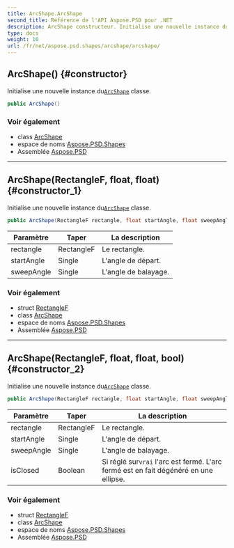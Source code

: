 ```yaml
---
title: ArcShape.ArcShape
second_title: Référence de l'API Aspose.PSD pour .NET
description: ArcShape constructeur. Initialise une nouvelle instance duArcShape classe.
type: docs
weight: 10
url: /fr/net/aspose.psd.shapes/arcshape/arcshape/
---
```

## ArcShape() {#constructor}

Initialise une nouvelle instance du[`ArcShape`](../) classe.

```csharp
public ArcShape()
```

### Voir également

* class [ArcShape](../)
* espace de noms [Aspose.PSD.Shapes](../../arcshape/)
* Assemblée [Aspose.PSD](../../../)

---

## ArcShape(RectangleF, float, float) {#constructor_1}

Initialise une nouvelle instance du[`ArcShape`](../) classe.

```csharp
public ArcShape(RectangleF rectangle, float startAngle, float sweepAngle)
```

| Paramètre | Taper | La description |
| --- | --- | --- |
| rectangle | RectangleF | Le rectangle. |
| startAngle | Single | L'angle de départ. |
| sweepAngle | Single | L'angle de balayage. |

### Voir également

* struct [RectangleF](../../../aspose.psd/rectanglef/)
* class [ArcShape](../)
* espace de noms [Aspose.PSD.Shapes](../../arcshape/)
* Assemblée [Aspose.PSD](../../../)

---

## ArcShape(RectangleF, float, float, bool) {#constructor_2}

Initialise une nouvelle instance du[`ArcShape`](../) classe.

```csharp
public ArcShape(RectangleF rectangle, float startAngle, float sweepAngle, bool isClosed)
```

| Paramètre | Taper | La description |
| --- | --- | --- |
| rectangle | RectangleF | Le rectangle. |
| startAngle | Single | L'angle de départ. |
| sweepAngle | Single | L'angle de balayage. |
| isClosed | Boolean | Si réglé sur`vrai` l'arc est fermé. L'arc fermé est en fait dégénéré en une ellipse. |

### Voir également

* struct [RectangleF](../../../aspose.psd/rectanglef/)
* class [ArcShape](../)
* espace de noms [Aspose.PSD.Shapes](../../arcshape/)
* Assemblée [Aspose.PSD](../../../)



